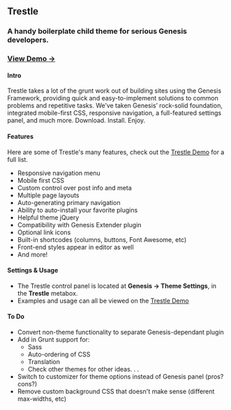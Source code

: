 Trestle
---------------------

### A handy boilerplate child theme for serious Genesis developers.

### [View Demo &rarr;](http://demo.mightyminnow.com/theme/trestle/)

#### Intro
Trestle takes a lot of the grunt work out of building sites using the Genesis Framework, providing quick and easy-to-implement solutions to common problems and repetitive tasks. We’ve taken Genesis’ rock-solid foundation, integrated mobile-first CSS, responsive navigation, a full-featured settings panel, and much more. Download. Install. Enjoy.

#### Features
Here are some of Trestle's many features, check out the [Trestle Demo](http://demo.mightyminnow.com/theme/trestle/) for a full list.
* Responsive navigation menu
* Mobile first CSS
* Custom control over post info and meta
* Multiple page layouts
* Auto-generating primary navigation
* Ability to auto-install your favorite plugins
* Helpful theme jQuery
* Compatibility with Genesis Extender plugin
* Optional link icons
* Built-in shortcodes (columns, buttons, Font Awesome, etc)
* Front-end styles appear in editor as well
* And more!

#### Settings & Usage
* The Trestle control panel is located at **Genesis &rarr; Theme Settings**, in the **Trestle** metabox.
* Examples and usage can all be viewed on the [Trestle Demo](http://demo.mightyminnow.com/theme/trestle/)

#### To Do
* Convert non-theme functionality to separate Genesis-dependant plugin
* Add in Grunt support for:
    * Sass
    * Auto-ordering of CSS
    * Translation
    * Check other themes for other ideas. . .
* Switch to customizer for theme options instead of Genesis panel (pros? cons?)
* Remove custom background CSS that doesn't make sense (different max-widths, etc)
